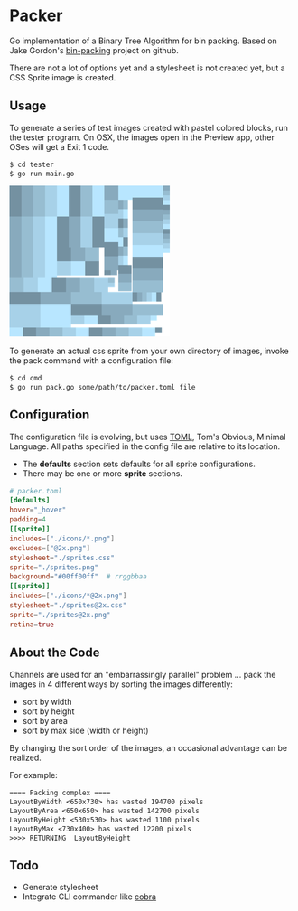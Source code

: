 # Packer

Go implementation of a Binary Tree Algorithm for bin packing.  Based on
Jake Gordon's [bin-packing](https://github.com/jakesgordon/bin-packing)
project on github.

There are not a lot of options yet and a stylesheet is not created yet,
but a CSS Sprite image is created.

## Usage

To generate a series of test images created with pastel colored blocks,
run the tester program.  On OSX, the images open in the
Preview app, other OSes will get a Exit 1 code.

    $ cd tester
    $ go run main.go

<img src="misc/screenshot.png?raw=true" />

To generate an actual css sprite from your own directory of images, invoke
the pack command with a configuration file:

    $ cd cmd
    $ go run pack.go some/path/to/packer.toml file

## Configuration

The configuration file is evolving, but uses [TOML](https://github.com/toml-lang/toml),
Tom's Obvious, Minimal Language.  All paths specified in the config file are relative to
its location.

* The **defaults** section sets defaults for all sprite configurations.
* There may be one or more **sprite** sections.

```toml
# packer.toml
[defaults]
hover="_hover"
padding=4
[[sprite]]
includes=["./icons/*.png"]
excludes=["@2x.png"]
stylesheet="./sprites.css"
sprite="./sprites.png"
background="#00ff00ff"  # rrggbbaa
[[sprite]]
includes=["./icons/*@2x.png"]
stylesheet="./sprites@2x.css"
sprite="./sprites@2x.png"
retina=true
```

## About the Code

Channels are used for an "embarrassingly parallel" problem ... pack the
images in 4 different ways by sorting the images differently:

* sort by width
* sort by height
* sort by area
* sort by max side (width or height)

By changing the sort order of the images, an occasional advantage can
be realized.

For example:

	==== Packing complex ====
	LayoutByWidth <650x730> has wasted 194700 pixels
	LayoutByArea <650x650> has wasted 142700 pixels
	LayoutByHeight <530x530> has wasted 1100 pixels
	LayoutByMax <730x400> has wasted 12200 pixels
	>>>> RETURNING  LayoutByHeight

## Todo

* Generate stylesheet
* Integrate CLI commander like [cobra](https://github.com/spf13/cobra)
